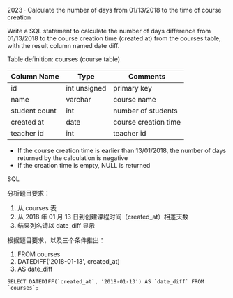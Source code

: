 2023 · Calculate the number of days from 01/13/2018 to the time of course creation

Write a SQL statement to calculate the number of days difference from 01/13/2018 to
the course creation time (created at) from the courses table, with the result column
named date diff.

Table definition: courses (course table)

| Column Name | Type | Comments |
| ----------- | ---- | -------- |
| id | int unsigned | primary key
| name | varchar |course name
| student count | int | number of students
| created at | date | course creation time
| teacher id | int | teacher id

- If the course creation time is earlier than 13/01/2018,
the number of days returned by the calculation is negative
- If the creation time is empty, NULL is returned


SQL

分析题目要求：
1. 从 courses 表
2. 从 2018 年 01 月 13 日到创建课程时间（created_at）相差天数
3. 结果列名请以 date_diff 显示

根据题目要求，以及三个条件推出：
1. FROM courses
2. DATEDIFF('2018-01-13', created_at)
3. AS date_diff


```
SELECT DATEDIFF(`created_at`, '2018-01-13') AS `date_diff` FROM `courses`;
```
